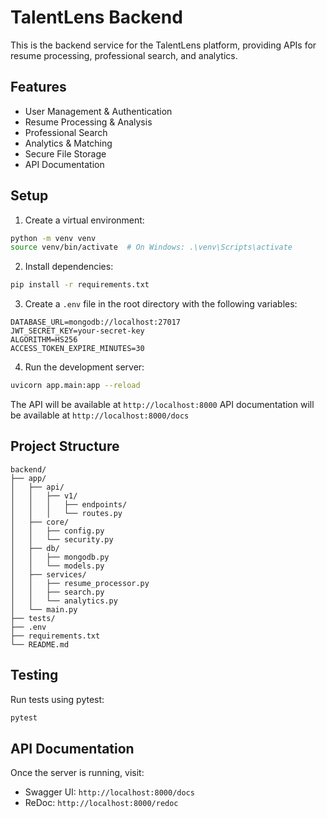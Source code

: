 # TalentLens Backend

This is the backend service for the TalentLens platform, providing APIs for resume processing, professional search, and analytics.

## Features

- User Management & Authentication
- Resume Processing & Analysis
- Professional Search
- Analytics & Matching
- Secure File Storage
- API Documentation

## Setup

1. Create a virtual environment:
```bash
python -m venv venv
source venv/bin/activate  # On Windows: .\venv\Scripts\activate
```

2. Install dependencies:
```bash
pip install -r requirements.txt
```

3. Create a `.env` file in the root directory with the following variables:
```env
DATABASE_URL=mongodb://localhost:27017
JWT_SECRET_KEY=your-secret-key
ALGORITHM=HS256
ACCESS_TOKEN_EXPIRE_MINUTES=30
```

4. Run the development server:
```bash
uvicorn app.main:app --reload
```

The API will be available at `http://localhost:8000`
API documentation will be available at `http://localhost:8000/docs`

## Project Structure

```
backend/
├── app/
│   ├── api/
│   │   ├── v1/
│   │   │   ├── endpoints/
│   │   │   └── routes.py
│   ├── core/
│   │   ├── config.py
│   │   └── security.py
│   ├── db/
│   │   ├── mongodb.py
│   │   └── models.py
│   ├── services/
│   │   ├── resume_processor.py
│   │   ├── search.py
│   │   └── analytics.py
│   └── main.py
├── tests/
├── .env
├── requirements.txt
└── README.md
```

## Testing

Run tests using pytest:
```bash
pytest
```

## API Documentation

Once the server is running, visit:
- Swagger UI: `http://localhost:8000/docs`
- ReDoc: `http://localhost:8000/redoc` 